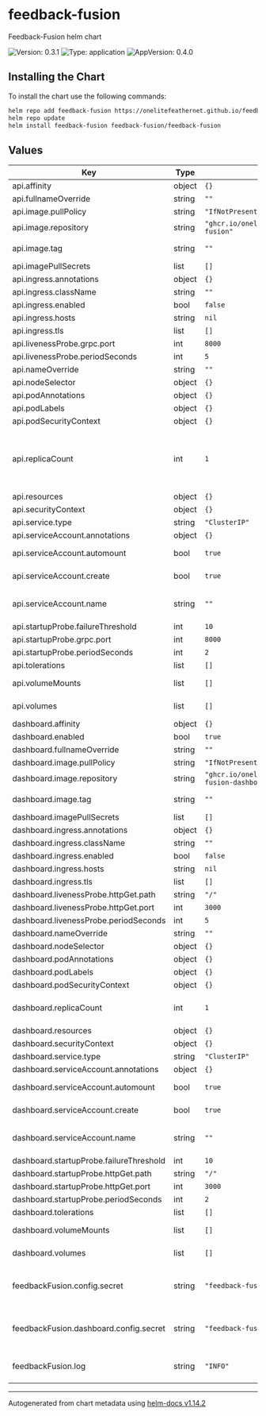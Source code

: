 # feedback-fusion

Feedback-Fusion helm chart

![Version: 0.3.1](https://img.shields.io/badge/Version-0.3.1-informational?style=flat-square) ![Type: application](https://img.shields.io/badge/Type-application-informational?style=flat-square) ![AppVersion: 0.4.0](https://img.shields.io/badge/AppVersion-0.4.0-informational?style=flat-square)

## Installing the Chart

To install the chart use the following commands:

```sh
helm repo add feedback-fusion https://onelitefeathernet.github.io/feedback-fusion/
helm repo update
helm install feedback-fusion feedback-fusion/feedback-fusion
```

## Values

| Key | Type | Default | Description |
|-----|------|---------|-------------|
| api.affinity | object | `{}` |  |
| api.fullnameOverride | string | `""` | full name override |
| api.image.pullPolicy | string | `"IfNotPresent"` | pull policy |
| api.image.repository | string | `"ghcr.io/onelitefeathernet/feedback-fusion"` | image repository |
| api.image.tag | string | `""` | Overrides the image tag whose default is the chart appVersion. |
| api.imagePullSecrets | list | `[]` | optional pull secrets |
| api.ingress.annotations | object | `{}` | annotations to attach to the ingress resource |
| api.ingress.className | string | `""` | which ingress class to use |
| api.ingress.enabled | bool | `false` | wether to create the ingress |
| api.ingress.hosts | string | `nil` | hosts to listen on |
| api.ingress.tls | list | `[]` | tls secret reference |
| api.livenessProbe.grpc.port | int | `8000` |  |
| api.livenessProbe.periodSeconds | int | `5` |  |
| api.nameOverride | string | `""` | name override |
| api.nodeSelector | object | `{}` |  |
| api.podAnnotations | object | `{}` | annotatiosn to attach to the pod |
| api.podLabels | object | `{}` | labels to attach to the pod |
| api.podSecurityContext | object | `{}` | the pod security context |
| api.replicaCount | int | `1` | If you want to use high availability make sure to configure skytable distributed caching as  otherwise the replicas won't know a different instance modified the dataset. See https://onelitefeathernet.github.io/feedback-fusion/nightly/docs/caching.html#caching |
| api.resources | object | `{}` | pod resources |
| api.securityContext | object | `{}` | security context |
| api.service.type | string | `"ClusterIP"` | service type |
| api.serviceAccount.annotations | object | `{}` | Annotations to add to the service account |
| api.serviceAccount.automount | bool | `true` | Automatically mount a ServiceAccount's API credentials? |
| api.serviceAccount.create | bool | `true` | Specifies whether a service account should be created |
| api.serviceAccount.name | string | `""` | The name of the service account to use. If not set and create is true, a name is generated using the fullname template |
| api.startupProbe.failureThreshold | int | `10` |  |
| api.startupProbe.grpc.port | int | `8000` |  |
| api.startupProbe.periodSeconds | int | `2` |  |
| api.tolerations | list | `[]` |  |
| api.volumeMounts | list | `[]` | Additional volumeMounts on the output Deployment definition. |
| api.volumes | list | `[]` | Additional volumes on the output Deployment definition. |
| dashboard.affinity | object | `{}` |  |
| dashboard.enabled | bool | `true` |  |
| dashboard.fullnameOverride | string | `""` | full name override |
| dashboard.image.pullPolicy | string | `"IfNotPresent"` | pull policy |
| dashboard.image.repository | string | `"ghcr.io/onelitefeathernet/feedback-fusion-dashboard"` | image repository |
| dashboard.image.tag | string | `""` | Overrides the image tag whose default is the chart appVersion. |
| dashboard.imagePullSecrets | list | `[]` | optional pull secrets |
| dashboard.ingress.annotations | object | `{}` | annotations to attach to the ingress resource |
| dashboard.ingress.className | string | `""` | which ingress class to use |
| dashboard.ingress.enabled | bool | `false` | wether to create the ingress |
| dashboard.ingress.hosts | string | `nil` | hosts to listen on |
| dashboard.ingress.tls | list | `[]` | tls secret reference |
| dashboard.livenessProbe.httpGet.path | string | `"/"` |  |
| dashboard.livenessProbe.httpGet.port | int | `3000` |  |
| dashboard.livenessProbe.periodSeconds | int | `5` |  |
| dashboard.nameOverride | string | `""` | name override |
| dashboard.nodeSelector | object | `{}` |  |
| dashboard.podAnnotations | object | `{}` | annotatiosn to attach to the pod |
| dashboard.podLabels | object | `{}` | labels to attach to the pod |
| dashboard.podSecurityContext | object | `{}` | the pod security context |
| dashboard.replicaCount | int | `1` | count of rep=licas to deploy. The dashboard is stateless so you can just increase this value. |
| dashboard.resources | object | `{}` | pod resources |
| dashboard.securityContext | object | `{}` | security context |
| dashboard.service.type | string | `"ClusterIP"` | service type |
| dashboard.serviceAccount.annotations | object | `{}` | Annotations to add to the service account |
| dashboard.serviceAccount.automount | bool | `true` | Automatically mount a ServiceAccount's API credentials? |
| dashboard.serviceAccount.create | bool | `true` | Specifies whether a service account should be created |
| dashboard.serviceAccount.name | string | `""` | The name of the service account to use. If not set and create is true, a name is generated using the fullname template |
| dashboard.startupProbe.failureThreshold | int | `10` |  |
| dashboard.startupProbe.httpGet.path | string | `"/"` |  |
| dashboard.startupProbe.httpGet.port | int | `3000` |  |
| dashboard.startupProbe.periodSeconds | int | `2` |  |
| dashboard.tolerations | list | `[]` |  |
| dashboard.volumeMounts | list | `[]` | Additional volumeMounts on the output Deployment definition. |
| dashboard.volumes | list | `[]` | Additional volumes on the output Deployment definition. |
| feedbackFusion.config.secret | string | `"feedback-fusion-config"` | the secret containing the config.yaml For all configuration options see https://onelitefeathernet.github.io/feedback-fusion/nightly/docs/configuration/server |
| feedbackFusion.dashboard.config.secret | string | `"feedback-fusion-dashboard-config"` | the secret containing the dashboard config  For all configuration options see https://onelitefeathernet.github.io/feedback-fusion/nightly/docs/configuration/dashboard |
| feedbackFusion.log | string | `"INFO"` | see https://onelitefeathernet.github.io/feedback-fusion/nightly/docs/observability/logging.html |

----------------------------------------------
Autogenerated from chart metadata using [helm-docs v1.14.2](https://github.com/norwoodj/helm-docs/releases/v1.14.2)
